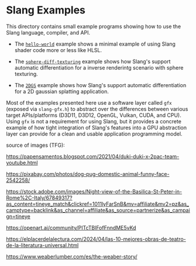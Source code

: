 Slang Examples
==============

This directory contains small example programs showing how to use the Slang language, compiler, and API.

* The [`hello-world`](hello-world/) example shows a minimal example of using Slang shader code more or less like HLSL.

* The [`sphere-diff-texturing`](sphere-diff-texturing/) example shows how Slang's support automatic differentiation for a inverse renderintg scenario with sphere texturing.

* The [`2DGS`](2DGS/) example shows how Slang's support automatic differentiation for a 2D gaussian splatting application.

Most of the examples presented here use a software layer called `gfx` (exposed via `slang-gfx.h`) to abstract over the differences between various target APIs/platforms (D3D11, D3D12, OpenGL, Vulkan, CUDA, and CPU).
Using `gfx` is not a requirement for using Slang, but it provides a concrete example of how tight integration of Slang's features into a GPU abstraction layer can provide for a clean and usable application programming model.


source of images (TFG):

https://papensamentos.blogspot.com/2021/04/duki-duki-x-2pac-team-youtube.html

https://pixabay.com/photos/dog-pug-domestic-animal-funny-face-2542258/

https://stock.adobe.com/images/Night-view-of-the-Basilica-St-Peter-in-Rome%2C-Italy/67849317?as_content=tineye_match&clickref=1011lyFarSnB&mv=affiliate&mv2=pz&as_camptype=backlink&as_channel=affiliate&as_source=partnerize&as_campaign=tineye

https://openart.ai/community/PITcTBlFofFnndME5vKd

https://elplacerdelalectura.com/2024/04/las-10-mejores-obras-de-teatro-de-la-literatura-universal.html

https://www.weaberlumber.com/es/the-weaber-story/

